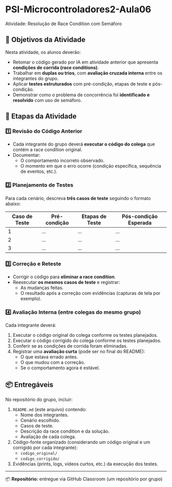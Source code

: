 # PSI-Microcontroladores2-Aula06
Atividade: Resolução de Race Condition com Semáforo

## 🎯 Objetivos da Atividade
Nesta atividade, os alunos deverão:
- Retomar o código gerado por IA em atividade anterior que apresenta **condições de corrida (race conditions)**.
- Trabalhar em **duplas ou trios**, com **avaliação cruzada interna** entre os integrantes do grupo.
- Aplicar **testes estruturados** com pré-condição, etapas de teste e pós-condição.
- Demonstrar como o problema de concorrência foi **identificado e resolvido** com uso de semáforo.

## 🧠 Etapas da Atividade

### **1️⃣ Revisão do Código Anterior**
- Cada integrante do grupo deverá **executar o código do colega** que contém a race condition original.
- Documentar:
  - O comportamento incorreto observado.
  - O momento em que o erro ocorre (condição específica, sequência de eventos, etc.).

### **2️⃣ Planejamento de Testes**
Para cada cenário, descreva **três casos de teste** seguindo o formato abaixo:

| Caso de Teste | Pré-condição | Etapas de Teste | Pós-condição Esperada |
|----------------|---------------|------------------|------------------------|
| 1 | ... | ... | ... |
| 2 | ... | ... | ... |
| 3 | ... | ... | ... |

### **3️⃣ Correção e Reteste**
- Corrigir o código para **eliminar a race condition**.
- Reexecutar **os mesmos casos de teste** e registrar:
  - As mudanças feitas.
  - O resultado após a correção com evidências (capturas de tela por exemplo).

### **4️⃣ Avaliação Interna (entre colegas do mesmo grupo)**
Cada integrante deverá:
1. Executar o código original do colega conforme os testes planejados.
2. Executar o código corrigido do colega conforme os testes planejados.
3. Conferir se as condições de corrida foram eliminadas.  
4. Registrar uma **avaliação curta** (pode ser no final do README):
   - O que estava errado antes.  
   - O que mudou com a correção.
   - Se o comportamento agora é estável.  

## 📦 Entregáveis

No repositório do grupo, incluir:
1. `README.md` (este arquivo) contendo:
   - Nome dos integrantes.
   - Cenário escolhido.
   - Casos de teste.
   - Descrição da race condition e da solução.
   - Avaliação de cada colega.
2. Código-fonte organizado (considerando um código original e um corrigido por cada integrante):
   - `codigo_original/`
   - `codigo_corrigido/`
3. Evidências (prints, logs, vídeos curtos, etc.) da execução dos testes.

---

📦 **Repositório:** entregue via GitHub Classroom (um repositório por grupo)

